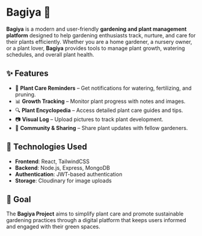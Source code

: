 # Bagiya 🌿

**Bagiya** is a modern and user-friendly **gardening and plant management platform** designed to help gardening enthusiasts track, nurture, and care for their plants efficiently. Whether you are a home gardener, a nursery owner, or a plant lover, **Bagiya** provides tools to manage plant growth, watering schedules, and overall plant health.

## ✨ Features  
- 📅 **Plant Care Reminders** – Get notifications for watering, fertilizing, and pruning.  
- 📊 **Growth Tracking** – Monitor plant progress with notes and images.  
- 🔍 **Plant Encyclopedia** – Access detailed plant care guides and tips.  
- 📷 **Visual Log** – Upload pictures to track plant development.  
- 📍 **Community & Sharing** – Share plant updates with fellow gardeners.  

## 🚀 Technologies Used  
- **Frontend**: React, TailwindCSS  
- **Backend**: Node.js, Express, MongoDB  
- **Authentication**: JWT-based authentication  
- **Storage**: Cloudinary for image uploads  

## 🎯 Goal  
The **Bagiya Project** aims to simplify plant care and promote sustainable gardening practices through a digital platform that keeps users informed and engaged with their green spaces.  
